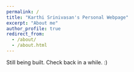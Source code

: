 ```yaml
---
permalink: /
title: "Karthi Srinivasan's Personal Webpage"
excerpt: "About me"
author_profile: true
redirect_from:
  - /about/
  - /about.html
---
```


Still being built. Check back in a while. :)
